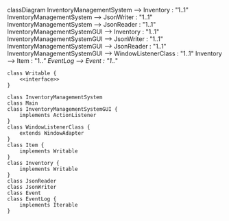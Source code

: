 classDiagram
    InventoryManagementSystem --> Inventory : "1..1"
    InventoryManagementSystem --> JsonWriter : "1..1"
    InventoryManagementSystem --> JsonReader : "1..1"
    InventoryManagementSystemGUI --> Inventory : "1..1"
    InventoryManagementSystemGUI --> JsonWriter : "1..1"
    InventoryManagementSystemGUI --> JsonReader : "1..1"
    InventoryManagementSystemGUI --> WindowListenerClass : "1..1"
    Inventory --> Item : "1..*"
    EventLog --> Event : "1..*"

    class Writable {
        <<interface>>
    }

    class InventoryManagementSystem
    class Main
    class InventoryManagementSystemGUI {
        implements ActionListener
    }
    class WindowListenerClass {
        extends WindowAdapter
    }
    class Item {
        implements Writable
    }
    class Inventory {
        implements Writable
    }
    class JsonReader
    class JsonWriter
    class Event
    class EventLog {
        implements Iterable
    }

